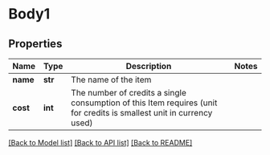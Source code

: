 # Body1

## Properties
Name | Type | Description | Notes
------------ | ------------- | ------------- | -------------
**name** | **str** | The name of the item | 
**cost** | **int** | The number of credits a single consumption of this Item requires (unit for credits is smallest unit in currency used) | 

[[Back to Model list]](../README.md#documentation-for-models) [[Back to API list]](../README.md#documentation-for-api-endpoints) [[Back to README]](../README.md)

